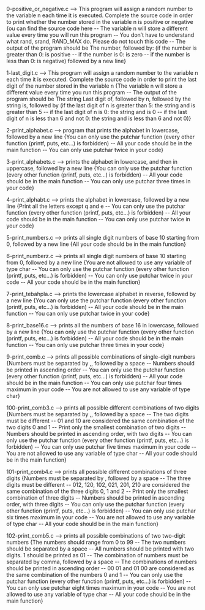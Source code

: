 0-positive_or_negative.c --> This program will assign a random number to the variable n each time it is executed. Complete the source code in order to print whether the number stored in the variable n is positive or negative {ou can find the source code here -- The variable n will store a different value every time you will run this program -- You don’t have to understand what rand, srand, RAND_MAX do. Please do not touch this code -- The output of the program should be The number, followed by: (if the number is greater than 0: is positive -- if the number is 0: is zero -- if the number is less than 0: is negative) followed by a new line}


1-last_digit.c --> This program will assign a random number to the variable n each time it is executed. Complete the source code in order to print the last digit of the number stored in the variable n {The variable n will store a different value every time you run this program -- The output of the program should be The string Last digit of, followed by n, followed by the string is, followed by (if the last digit of n is greater than 5: the string and is greater than 5 -- if the last digit of n is 0: the string and is 0 -- if the last digit of n is less than 6 and not 0: the string and is less than 6 and not 0)}


2-print_alphabet.c --> program that prints the alphabet in lowercase, followed by a new line {You can only use the putchar function (every other function (printf, puts, etc…) is forbidden) -- All your code should be in the main function -- You can only use putchar twice in your code}


3-print_alphabets.c --> prints the alphabet in lowercase, and then in uppercase, followed by a new line {You can only use the putchar function (every other function (printf, puts, etc…) is forbidden) -- All your code should be in the main function -- You can only use putchar three times in your code}


4-print_alphabt.c --> prints the alphabet in lowercase, followed by a new line {Print all the letters except q and e -- You can only use the putchar function (every other function (printf, puts, etc…) is forbidden) -- All your code should be in the main function -- You can only use putchar twice in your code}


5-print_numbers.c --> prints all single digit numbers of base 10 starting from 0, followed by a new line {All your code should be in the main function}


6-print_numberz.c --> prints all single digit numbers of base 10 starting from 0, followed by a new line {You are not allowed to use any variable of type char -- You can only use the putchar function (every other function (printf, puts, etc…) is forbidden) -- You can only use putchar twice in your code -- All your code should be in the main function}


7-print_tebahpla.c --> prints the lowercase alphabet in reverse, followed by a new line {You can only use the putchar function (every other function (printf, puts, etc…) is forbidden) -- All your code should be in the main function -- You can only use putchar twice in your code}


8-print_base16.c --> prints all the numbers of base 16 in lowercase, followed by a new line {You can only use the putchar function (every other function (printf, puts, etc…) is forbidden) -- All your code should be in the main function -- You can only use putchar three times in your code}


9-print_comb.c --> prints all possible combinations of single-digit numbers {Numbers must be separated by ,, followed by a space -- Numbers should be printed in ascending order -- You can only use the putchar function (every other function (printf, puts, etc…) is forbidden) -- All your code should be in the main function -- You can only use putchar four times maximum in your code -- You are not allowed to use any variable of type char}


100-print_comb3.c --> prints all possible different combinations of two digits {Numbers must be separated by ,, followed by a space -- The two digits must be different -- 01 and 10 are considered the same combination of the two digits 0 and 1 -- Print only the smallest combination of two digits -- Numbers should be printed in ascending order, with two digits -- You can only use the putchar function (every other function (printf, puts, etc…) is forbidden) -- You can only use putchar five times maximum in your code -- You are not allowed to use any variable of type char -- All your code should be in the main function}


101-print_comb4.c --> prints all possible different combinations of three digits {Numbers must be separated by , followed by a space -- The three digits must be different -- 012, 120, 102, 021, 201, 210 are considered the same combination of the three digits 0, 1 and 2 -- Print only the smallest combination of three digits -- Numbers should be printed in ascending order, with three digits -- You can only use the putchar function (every other function (printf, puts, etc…) is forbidden) -- You can only use putchar six times maximum in your code -- You are not allowed to use any variable of type char -- All your code should be in the main function}


102-print_comb5.c -->  prints all possible combinations of two two-digit numbers {The numbers should range from 0 to 99 -- The two numbers should be separated by a space -- All numbers should be printed with two digits. 1 should be printed as 01 -- The combination of numbers must be separated by comma, followed by a space -- The combinations of numbers should be printed in ascending order -- 00 01 and 01 00 are considered as the same combination of the numbers 0 and 1 -- You can only use the putchar function (every other function (printf, puts, etc…) is forbidden) -- You can only use putchar eight times maximum in your code -- You are not allowed to use any variable of type char -- All your code should be in the main function}



